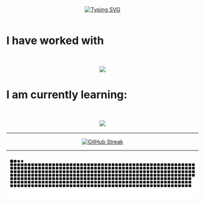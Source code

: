 <div align="center">
  <a href="https://git.io/typing-svg"><img src="https://readme-typing-svg.demolab.com?font=Roboto&duration=2000&pause=1000&color=1363DF&center=true&width=435&height=100&lines=Hello I'm Patryk+%F0%9F%91%8B;Learning+Backend+Developer" alt="Typing SVG" /></a>
</div>
<br />

# I have worked with

<br />
<p align="center">
  <a href="https://skillicons.dev">
    <img src="https://skillicons.dev/icons?i=rust,c,postman,git,js,ts,html,css,mongodb,angular,py,java,spring,hibernate,linux,firebase,vscode,idea,neovim,vim,mysql,postgresql" />
  </a>
</p>

###

# I am currently learning:
<br />
<p align="center">
  <a href="https://skillicons.dev">
    <img src="https://skillicons.dev/icons?i=docker,kubernetes,gcp,jenkins,scss" />
  </a>
</p>

* * *

<div align="center">
<!--- <a href="https://git.io/streak-stats"><img src="https://streak-stats.demolab.com?user=xMOROx&theme=dark&hide_border=true&border_radius=15&date_format=j%20M%5B%20Y%5D&exclude_days=Sun&background=45%2C0D63D9C5%2CCF27CEBD" alt="GitHub Streak" /></a> --->
  <a href="https://git.io/streak-stats"><img src="https://streak-stats.demolab.com?user=xMOROx&theme=tokyonight-duo&hide_border=true&border_radius=15&date_format=j%20M%5B%20Y%5D&exclude_days=Sun" alt="GitHub Streak" /></a>
</div>

* * *

<div align="center">
  <picture>
    <source media="(prefers-color-scheme: dark)" srcset="https://raw.githubusercontent.com/xMOROx/xMOROx/output/github-contribution-grid-snake-dark.svg" />
    <source media="(prefers-color-scheme: light)" srcset="https://raw.githubusercontent.com/xMOROx/xMOROx/output/github-contribution-grid-snake.svg" />
    <img alt="github-snake" src="github-contribution-grid-snake-dark.svg" />
  </picture>
</div>

